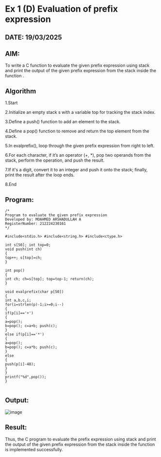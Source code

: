 # Ex 1 (D) Evaluation of prefix expression
## DATE: 19/03/2025
## AIM:
To write a C function to evaluate the given prefix expression using stack and print the output of the given prefix expression from the stack inside the function . 

## Algorithm 
1.Start

2.Initialize an empty stack s with a variable top for tracking the stack index.

3.Define a push() function to add an element to the stack.

4.Define a pop() function to remove and return the top element from the stack.

5.In evalprefix(), loop through the given prefix expression from right to left.

6.For each character, if it’s an operator (+, *), pop two operands from the stack, perform the operation, and push the result.

7.If it's a digit, convert it to an integer and push it onto the stack; finally, print the result after the loop ends.

8.End

## Program:
```
/*
Program to evaluate the given prefix expression
Developed by: MOAHMED ARSHADULLAH A
RegisterNumber: 212224230161
*/

#include<stdio.h> #include<string.h> #include<ctype.h>

int s[50]; int top=0;
void push(int ch)
{
top++; s[top]=ch;
}

int pop()
{
int ch; ch=s[top]; top=top-1; return(ch);
}
 
void evalprefix(char p[50])
{
int a,b,c,i;
for(i=strlen(p)-1;i>=0;i--)
{
if(p[i]=='+')
{
a=pop();
b=pop(); c=a+b; push(c);
}
else if(p[i]=='*')
{
a=pop();
b=pop(); c=a*b; push(c);
}
else
{
push(p[i]-48);
}
}
printf("%d",pop());
}


```

## Output:

![image](https://github.com/user-attachments/assets/78e03e11-1449-473b-857a-ae03b8863268)


## Result:
Thus, the C program to evaluate the prefix expression using stack and print the output of the given prefix expression from the stack inside the function is implemented successfully.

